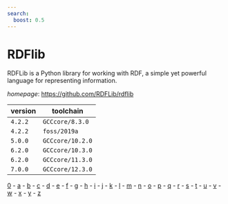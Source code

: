 ```yaml
---
search:
  boost: 0.5
---
```

# RDFlib

RDFLib is a Python library for working with RDF, a simple yet powerful language  for representing information.

*homepage*: <https://github.com/RDFLib/rdflib>

version | toolchain
--------|----------
``4.2.2`` | ``GCCcore/8.3.0``
``4.2.2`` | ``foss/2019a``
``5.0.0`` | ``GCCcore/10.2.0``
``6.2.0`` | ``GCCcore/10.3.0``
``6.2.0`` | ``GCCcore/11.3.0``
``7.0.0`` | ``GCCcore/12.3.0``

[0](../0/index.md) - [a](../a/index.md) - [b](../b/index.md) - [c](../c/index.md) - [d](../d/index.md) - [e](../e/index.md) - [f](../f/index.md) - [g](../g/index.md) - [h](../h/index.md) - [i](../i/index.md) - [j](../j/index.md) - [k](../k/index.md) - [l](../l/index.md) - [m](../m/index.md) - [n](../n/index.md) - [o](../o/index.md) - [p](../p/index.md) - [q](../q/index.md) - [r](../r/index.md) - [s](../s/index.md) - [t](../t/index.md) - [u](../u/index.md) - [v](../v/index.md) - [w](../w/index.md) - [x](../x/index.md) - [y](../y/index.md) - [z](../z/index.md)

